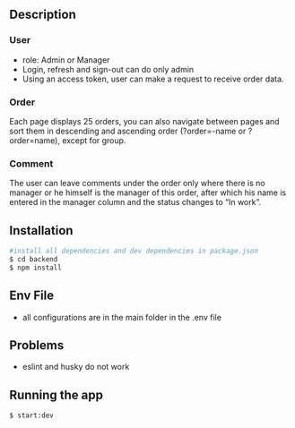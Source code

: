 
## Description

### User

- role: Admin or Manager
- Login, refresh and sign-out can do only admin
- Using an access token, user can make a request to receive order data.

### Order

Each page displays 25 orders, you can also navigate between pages and sort them in descending and ascending order 
(?order=-name or ?order=name), except for group.

### Comment

The user can leave comments under the order only where there is no manager or he himself is the manager of this order, 
after which his name is entered in the manager column and the status changes to “In work”.

## Installation

```bash
#install all dependencies and dev dependencies in package.json
$ cd backend
$ npm install
```

## Env File

- all configurations are in the main folder in the .env file

## Problems

- eslint and husky do not work

## Running the app

```bash
$ start:dev
```